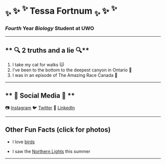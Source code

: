 # <sub> :sparkles: </sub> :sparkles: <sup> :sparkles: </sup> Tessa Fortnum <sub> :sparkles: </sub> :sparkles: <sup> :sparkles:
### *Fourth* Year *Biology* Student at UWO

---

## ** :mag: 2 truths and a lie :mag:**

1. I take my cat for walks :cat:
2. I've been to the bottom to the deepest canyon in Ontario :mount_fuji:
3. I was in an episode of The Amazing Race Canada :running:

---

## ** :mega: Social Media :mega: **

:camera: [Instagram](https://www.instagram.com/tessakathleen_/)
:bird: [Twitter](https://twitter.com/tessafortn)
:briefcase: [LinkedIn](https://www.linkedin.com/in/tfortnum/)

--- 

## **Other Fun Facts** (click for photos)

- I love [birds](https://imgur.com/gallery/1InzjGf)

- I saw the [Northern Lights](https://imgur.com/gallery/htGBYGT) this summer 

---
